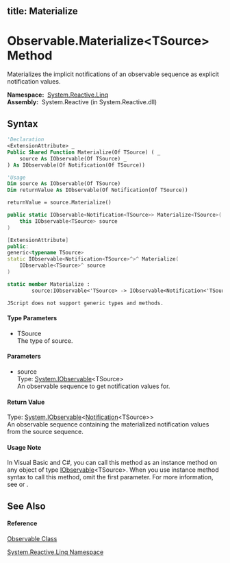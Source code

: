 title: Materialize
---
# Observable.Materialize\<TSource\> Method

Materializes the implicit notifications of an observable sequence as explicit notification values.

**Namespace:**  [System.Reactive.Linq](System.Reactive.Linq/System.Reactive.Linq)  
**Assembly:**  System.Reactive (in System.Reactive.dll)

## Syntax

```vb
'Declaration
<ExtensionAttribute> _
Public Shared Function Materialize(Of TSource) ( _
    source As IObservable(Of TSource) _
) As IObservable(Of Notification(Of TSource))
```

```vb
'Usage
Dim source As IObservable(Of TSource)
Dim returnValue As IObservable(Of Notification(Of TSource))

returnValue = source.Materialize()
```

```csharp
public static IObservable<Notification<TSource>> Materialize<TSource>(
    this IObservable<TSource> source
)
```

```c++
[ExtensionAttribute]
public:
generic<typename TSource>
static IObservable<Notification<TSource>^>^ Materialize(
    IObservable<TSource>^ source
)
```

```fsharp
static member Materialize : 
        source:IObservable<'TSource> -> IObservable<Notification<'TSource>> 
```

```jscript
JScript does not support generic types and methods.
```

#### Type Parameters

- TSource  
  The type of source.

#### Parameters

- source  
  Type: [System.IObservable](https://msdn.microsoft.com/en-us/library/Dd990377)\<TSource\>  
  An observable sequence to get notification values for.

#### Return Value

Type: [System.IObservable](https://msdn.microsoft.com/en-us/library/Dd990377)\<[Notification](Notification/Notification(T))\<TSource\>\>  
An observable sequence containing the materialized notification values from the source sequence.

#### Usage Note

In Visual Basic and C\#, you can call this method as an instance method on any object of type [IObservable](https://msdn.microsoft.com/en-us/library/Dd990377)\<TSource\>. When you use instance method syntax to call this method, omit the first parameter. For more information, see [](https://msdn.microsoft.com/en-us/library/Bb384936) or [](https://msdn.microsoft.com/en-us/library/Bb383977).

## See Also

#### Reference

[Observable Class](Observable/Observable)

[System.Reactive.Linq Namespace](System.Reactive.Linq/System.Reactive.Linq)
